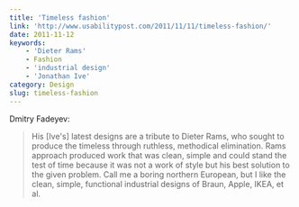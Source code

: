 ```yaml
---
title: 'Timeless fashion'
link: 'http://www.usabilitypost.com/2011/11/11/timeless-fashion/'
date: 2011-11-12
keywords:
    - 'Dieter Rams'
    - Fashion
    - 'industrial design'
    - 'Jonathan Ive'
category: Design
slug: timeless-fashion
---
```


Dmitry Fadeyev:

> His [Ive's] latest designs are a tribute to Dieter Rams, who sought to produce the timeless
> through ruthless, methodical elimination. Rams approach produced work that was clean, simple and
> could stand the test of time because it was not a work of style but his best solution to the given
> problem. Call me a boring northern European, but I like the clean, simple, functional industrial
> designs of Braun, Apple, IKEA, et al.
